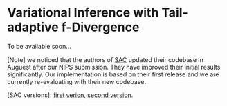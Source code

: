 # Variational Inference with Tail-adaptive f-Divergence 

To be available soon...

[Note] we noticed that the authors of [SAC](https://github.com/haarnoja/sac/tree/master/sac) updated their codebase in Auguest after our NIPS submission. They have improved their initial results significantly. Our implementation is based on their first release and we are currently re-evaluating with their new codebase.

[SAC versions]: [first verion](https://arxiv.org/pdf/1801.01290v1.pdf), 
[second version](https://arxiv.org/abs/1801.01290v2). 
